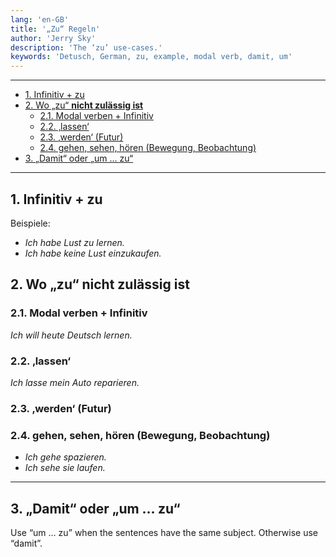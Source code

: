 ```yaml
---
lang: 'en-GB'
title: '„Zu“ Regeln'
author: 'Jerry Sky'
description: 'The ‘zu’ use-cases.'
keywords: 'Detusch, German, zu, example, modal verb, damit, um'
---
```


---

- [1. Infinitiv + zu](#1-infinitiv--zu)
- [2. Wo „zu“ **nicht zulässig ist**](#2-wo-zu-nicht-zulässig-ist)
    - [2.1. Modal verben + Infinitiv](#21-modal-verben--infinitiv)
    - [2.2. ‚lassen‘](#22-lassen)
    - [2.3. ‚werden‘ (Futur)](#23-werden-futur)
    - [2.4. gehen, sehen, hören (Bewegung, Beobachtung)](#24-gehen-sehen-hören-bewegung-beobachtung)
- [3. „Damit“ oder „um … zu“](#3-damit-oder-um--zu)

---

## 1. Infinitiv + zu

Beispiele:

- *Ich habe Lust zu lernen.*
- *Ich habe keine Lust einzukaufen.*

## 2. Wo „zu“ **nicht zulässig ist**

### 2.1. Modal verben + Infinitiv

*Ich will heute Deutsch lernen.*

### 2.2. ‚lassen‘

*Ich lasse mein Auto reparieren.*

### 2.3. ‚werden‘ (Futur)

### 2.4. gehen, sehen, hören (Bewegung, Beobachtung)

- *Ich gehe spazieren.*
- *Ich sehe sie laufen.*

---

## 3. „Damit“ oder „um … zu“

Use “um … zu” when the sentences have the same subject. Otherwise use “damit”.

